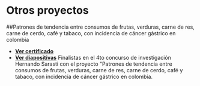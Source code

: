 # Otros proyectos

##Patrones de tendencia entre consumos de frutas, verduras, carne de res, carne de cerdo, café y tabaco, con incidencia de cáncer gástrico en colombia
* **[Ver certificado](https://github.com/nietodaniel/repo/blob/main/PROYECTO%20535%20CERTIFICACION.pdf)**
* **[Ver diapositivas](https://github.com/nietodaniel/repo/blob/main/PROYECTO%20535%20CERTIFICACION.pdf)**
Finalistas en el 4to concurso de investigación Hernando Sarasti con el proyecto "Patrones de tendencia entre consumos de frutas, verduras, carne de res, carne de cerdo, café y tabaco, con incidencia de cáncer gástrico en colombia. 
